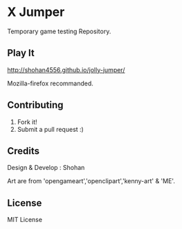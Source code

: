 # X Jumper

Temporary game testing Repository.

## Play It

http://shohan4556.github.io/jolly-jumper/

Mozilla-firefox recommanded.

## Contributing

1. Fork it!
2. Submit a pull request :)

## Credits

Design & Develop : Shohan

Art are from 'opengameart','openclipart','kenny-art' & 'ME'.

## License

MIT License
